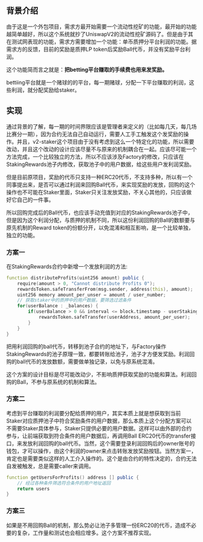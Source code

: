 ## 背景介绍

由于这是一个外包项目，需求方最开始需要一个流动性挖矿的功能，最开始的功能越简单越好，所以这个系统就抄了UniswapV2的流动性挖矿源码了。但是由于其在测试网表现的功能，需求方需要增加一个功能：单币质押分平台利润的功能。据需求方的反馈，目前的奖励是质押LP token后奖励Ball代币，并没有奖励平台利润。

这个功能简而言之就是：**把betting平台赚取的手续费也用来发奖励。**

bettiing平台就是一个赌球的的平台，每一期赌球，分配一下平台赚取的利润，这些利润，就分配奖励给staker。

## 实现

通过背景的了解，每一期的时间界限应该是管理者来定义的（比如每几天，每几场比赛分一期），因为合约无法自己自动运行，需要人工手工触发这个发奖励的操作。并且，v2-staker这个项目由于没有考虑到这么一个特定化的功能，所以需要改动，并且这个改动的设计应该尽量不与原来的机制耦合在一起。应该尽可能一个方法完成，一个比较独立的方法，所以不应该涉及Factory的修改，只应该在StakingRewards池子内修改，获取池子中的用户数据，给这些用户发利润奖励。

但是目前原项目，奖励的代币只支持一种ERC20代币，不支持多种，所以有一个同事提出来，是否可以通过利润来回购Ball代币，来实现奖励的发放，回购的这个操作也不可能在Staker里面，Staker只关注发放奖励，不关心其他的，只应该做好它自己的一件事。

所以回购完成后的Ball代币，也应该手动充值到对应的StakingRewards池子中，但是因为这个利润分配，与质押的机制不同，所以这份利润回购的Ball的数额要与原先机制的Reward token的份额分开，以免混淆和相互影响，是一个比较单独，独立的功能。

### 方案一

在StakingRewards合约中新增一个发放利润的方法:

```d
function distributeProfits(uint256 amount) public {
    require(amount > 0, "Cannot distribute Profits 0");
    rewardsToken.safeTransferFrom(msg.sender, address(this), amount);
    uint256 memory amount_per_unser = amount / user_number;
    // 获取staker中的质押中的用户数据，要筛选过滤条件
    for(userBalance : _balances) {
        if(userBalance > 0 && interval <= block.timestamp - userStakingTimeStamp) {
            rewardsToken.safeTransfer(userAddress, amount_per_user);
        } 
    }
}
```

把用利润回购的ball代币，转移到池子合约的地址下，与Factory操作StakingRewards的池子原理一致，都要转账给池子，池子才方便发奖励。利润回购的ball代币的发放数额，需要做单独记录，以免与原系统混淆。

这个方案的设计目标是尽可能改动少，不影响质押获取奖励的功能和算法。利润回购的Ball，不参与原系统的机制和算法。

### 方案二

考虑到平台赚取的利润要分配给质押的用户，其实本质上就是想获取到当前Staker对应质押池子中符合奖励条件的用户数据，那么本质上这个分配方案可以不需要Staker具体参与，Staker只提供必要的用户数据。这样可以由外部的合约参与，让前端获取到符合条件的用户数据后，再调用Ball ERC20代币的transfer接口，来发放利润回购的ball代币。当然，这个需要登录利润回购后的owner账号的钱包，才可以操作，由这个利润的owner来点击转账发放奖励按钮。当然方案一，肯定也是需要类似这样的人工介入操作的。这个是由合约的特性决定的，合约无法自发被触发，总是需要caller来调用。

```d
function getUsersForProfits() address [] public {
    // 经过各种条件筛选符合条件的用户地址返回
    return users
} 
```

### 方案三

如果是不用回购Ball的机制，那么势必让池子多管理一份ERC20的代币，造成不必要的复杂，工作量和测试也会相应增多。这个方案不推荐实现。

